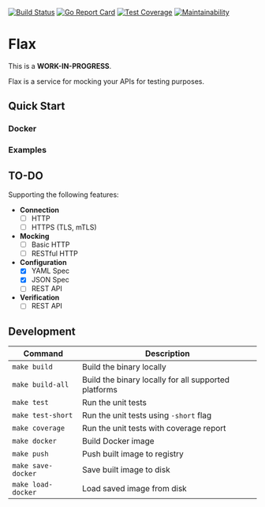 [![Build Status][workflow-image]][workflow-url]
[![Go Report Card][goreport-image]][goreport-url]
[![Test Coverage][coverage-image]][coverage-url]
[![Maintainability][maintainability-image]][maintainability-url]

# Flax

This is a **WORK-IN-PROGRESS**.

Flax is a service for mocking your APIs for testing purposes.

## Quick Start

### Docker

### Examples

## TO-DO

Supporting the following features:

  - **Connection**
    - [ ] HTTP
    - [ ] HTTPS (TLS, mTLS)
  - **Mocking**
    - [ ] Basic HTTP
    - [ ] RESTful HTTP
  - **Configuration**
    - [x] YAML Spec
    - [x] JSON Spec
    - [ ] REST API
  - **Verification**
    - [ ] REST API

## Development

| Command            | Description                                          |
|--------------------|------------------------------------------------------|
| `make build`       | Build the binary locally                             |
| `make build-all`   | Build the binary locally for all supported platforms |
| `make test`        | Run the unit tests                                   |
| `make test-short`  | Run the unit tests using `-short` flag               |
| `make coverage`    | Run the unit tests with coverage report              |
| `make docker`      | Build Docker image                                   |
| `make push`        | Push built image to registry                         |
| `make save-docker` | Save built image to disk                             |
| `make load-docker` | Load saved image from disk                           |


[workflow-url]: https://github.com/moorara/flax/actions
[workflow-image]: https://github.com/moorara/flax/workflows/Main/badge.svg
[goreport-url]: https://goreportcard.com/report/github.com/moorara/flax
[goreport-image]: https://goreportcard.com/badge/github.com/moorara/flax
[coverage-url]: https://codeclimate.com/github/moorara/flax/test_coverage
[coverage-image]: https://api.codeclimate.com/v1/badges/3c6a95f727fc89be77eb/test_coverage
[maintainability-url]: https://codeclimate.com/github/moorara/flax/maintainability
[maintainability-image]: https://api.codeclimate.com/v1/badges/3c6a95f727fc89be77eb/maintainability

